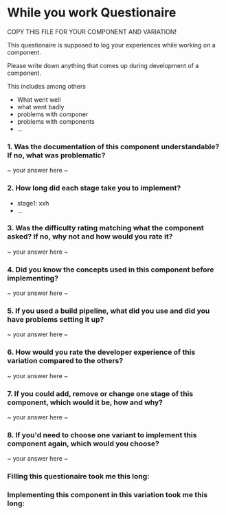 # While you work Questionaire

COPY THIS FILE FOR YOUR COMPONENT AND VARIATION!

This questionaire is supposed to log your experiences while working on a component.

Please write down anything that comes up during development of a component.

This includes among others

- What went well
- what went badly
- problems with componer
- problems with components
- ...

### 1. Was the documentation of this component understandable? If no, what was problematic?

~ your answer here ~

### 2. How long did each stage take you to implement?

- stage1: xxh
- ...

### 3. Was the difficulty rating matching what the component asked? If no, why not and how would you rate it?

~ your answer here ~

### 4. Did you know the concepts used in this component before implementing?

~ your answer here ~

### 5. If you used a build pipeline, what did you use and did you have problems setting it up?

~ your answer here ~

### 6. How would you rate the developer experience of this variation compared to the others?

~ your answer here ~

### 7. If you could add, remove or change one stage of this component, which would it be, how and why?

~ your answer here ~

### 8. If you'd need to choose one variant to implement this component again, which would you choose?

~ your answer here ~


### Filling this questionaire took me this long:

### Implementing this component in this variation took me this long:
